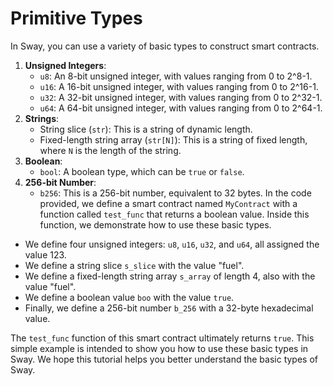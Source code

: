 # Primitive Types

In Sway, you can use a variety of basic types to construct smart contracts.
1. **Unsigned Integers**:
   - `u8`: An 8-bit unsigned integer, with values ranging from 0 to 2^8-1.
   - `u16`: A 16-bit unsigned integer, with values ranging from 0 to 2^16-1.
   - `u32`: A 32-bit unsigned integer, with values ranging from 0 to 2^32-1.
   - `u64`: A 64-bit unsigned integer, with values ranging from 0 to 2^64-1.
2. **Strings**:
   - String slice (`str`): This is a string of dynamic length.
   - Fixed-length string array (`str[N]`): This is a string of fixed length, where `N` is the length of the string.
3. **Boolean**:
   - `bool`: A boolean type, which can be `true` or `false`.
4. **256-bit Number**:
   - `b256`: This is a 256-bit number, equivalent to 32 bytes.
In the code provided, we define a smart contract named `MyContract` with a function called `test_func` that returns a boolean value. Inside this function, we demonstrate how to use these basic types.
- We define four unsigned integers: `u8`, `u16`, `u32`, and `u64`, all assigned the value 123.
- We define a string slice `s_slice` with the value "fuel".
- We define a fixed-length string array `s_array` of length 4, also with the value "fuel".
- We define a boolean value `boo` with the value `true`.
- Finally, we define a 256-bit number `b_256` with a 32-byte hexadecimal value.

The `test_func` function of this smart contract ultimately returns `true`. This simple example is intended to show you how to use these basic types in Sway. We hope this tutorial helps you better understand the basic types of Sway.
